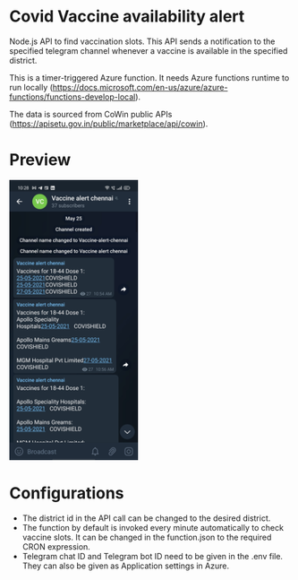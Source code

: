 # Covid Vaccine availability alert
Node.js API to find vaccination slots.
This API sends a notification to the specified telegram channel whenever a vaccine is available in the specified district.

This is a timer-triggered Azure function. It needs Azure functions runtime to run locally (https://docs.microsoft.com/en-us/azure/azure-functions/functions-develop-local).

The data is sourced from CoWin public APIs (https://apisetu.gov.in/public/marketplace/api/cowin).

# Preview
<img height="500" src="https://github.com/harishankar0301/Covid_Vaccine_Alert/blob/master/vaccine_alert.jpg"></img>
# Configurations
<ul>
<li>The district id in the API call can be changed to the desired district.</li>
<li>The function by default is invoked every minute automatically to check vaccine slots. It can be changed in the function.json to the required CRON expression.</li>

<li>Telegram chat ID and Telegram bot ID need to be given in the .env file. They can also be given as Application settings in Azure.</li>

